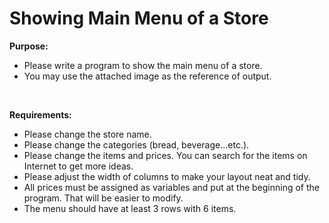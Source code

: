 # Showing Main Menu of a Store
 
<b>Purpose:</b>
- Please write a program to show the main menu of a store.
- You may use the attached image as the reference of output.
<br>

<b>Requirements:</b>
- Please change the store name.
- Please change the categories (bread, beverage...etc.).
- Please change the items and prices. You can search for the items on Internet to get more ideas.
- Please adjust the width of columns to make your layout neat and tidy.
- All prices must be assigned as variables and put at the beginning of the program. That will be easier to modify.
- The menu should have at least 3 rows with 6 items.
